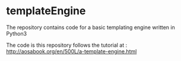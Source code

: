 # templateEngine
The repository contains code for a basic templating engine written in Python3


The code is this repository follows the tutorial at : http://aosabook.org/en/500L/a-template-engine.html
